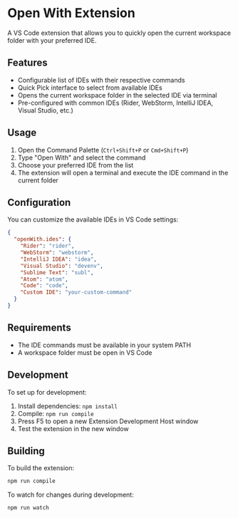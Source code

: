 # Open With Extension

A VS Code extension that allows you to quickly open the current workspace folder with your preferred IDE.

## Features

- Configurable list of IDEs with their respective commands
- Quick Pick interface to select from available IDEs
- Opens the current workspace folder in the selected IDE via terminal
- Pre-configured with common IDEs (Rider, WebStorm, IntelliJ IDEA, Visual Studio, etc.)

## Usage

1. Open the Command Palette (`Ctrl+Shift+P` or `Cmd+Shift+P`)
2. Type "Open With" and select the command
3. Choose your preferred IDE from the list
4. The extension will open a terminal and execute the IDE command in the current folder

## Configuration

You can customize the available IDEs in VS Code settings:

```json
{
  "openWith.ides": {
    "Rider": "rider",
    "WebStorm": "webstorm",
    "IntelliJ IDEA": "idea",
    "Visual Studio": "devenv",
    "Sublime Text": "subl",
    "Atom": "atom",
    "Code": "code",
    "Custom IDE": "your-custom-command"
  }
}
```

## Requirements

- The IDE commands must be available in your system PATH
- A workspace folder must be open in VS Code

## Development

To set up for development:

1. Install dependencies: `npm install`
2. Compile: `npm run compile`
3. Press F5 to open a new Extension Development Host window
4. Test the extension in the new window

## Building

To build the extension:

```bash
npm run compile
```

To watch for changes during development:

```bash
npm run watch
```
